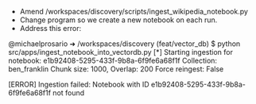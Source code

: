 - Amend /workspaces/discovery/scripts/ingest_wikipedia_notebook.py
- Change program so we create a new notebook on each run.
- Address this error:

@michaelprosario ➜ /workspaces/discovery (feat/vector_db) $ python src/apps/ingest_notebook_into_vectordb.py 
[*] Starting ingestion for notebook: e1b92408-5295-433f-9b8a-6f9fe6a68f1f
    Collection: ben_franklin
    Chunk size: 1000, Overlap: 200
    Force reingest: False

[ERROR] Ingestion failed: Notebook with ID e1b92408-5295-433f-9b8a-6f9fe6a68f1f not found
